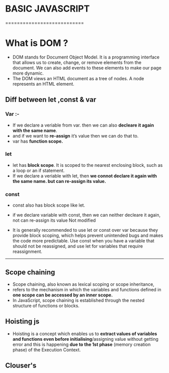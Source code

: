 # BASIC JAVASCRIPT
===========================

# What is DOM ?

- DOM stands for Document Object Model. It is a programming interface that allows us to create, change, or remove elements from the document. We can also add events to these elements to make our page more dynamic.
- The DOM views an HTML document as a tree of nodes. A node represents an HTML element.


## Diff between let ,const & var

### Var :-
- If we declare a veriable from var. then we can also **decleare it again with the same name**. 
- and if we want to **re-assign** it’s value then we can do that to. 
- var has **function scope.**

### let 

- let has **block scope**. It is scoped to the nearest enclosing block, such as a loop or an if statement.
- If we declare a veriable with let, then **we connot declare it again with the same name. but can re-assign its value.**

### const
- const also has block scope like let.
- if we declare variable with const, then we can neither decleare it again, not can re-assign its value Not modified

- It is generally recommended to use let or const over var because they provide block scoping, which helps prevent unintended bugs and makes the code more predictable. Use const when you have a variable that should not be reassigned, and use let for variables that require reassignment.

---

## Scope chaining

- Scope chaining, also known as lexical scoping or scope inheritance,
-  refers to the mechanism in which the variables and functions defined in **one scope can be accessed by an inner scope.**
-   In JavaScript, scope chaining is established through the nested structure of functions or blocks.

## Hoisting js

- Hoisting is a concept which enables us to **extract values of variables and functions even before initialising**/assigning value without getting error and this is happening **due to the 1st phase** (memory creation phase) of the Execution Context.

## Clouser's


